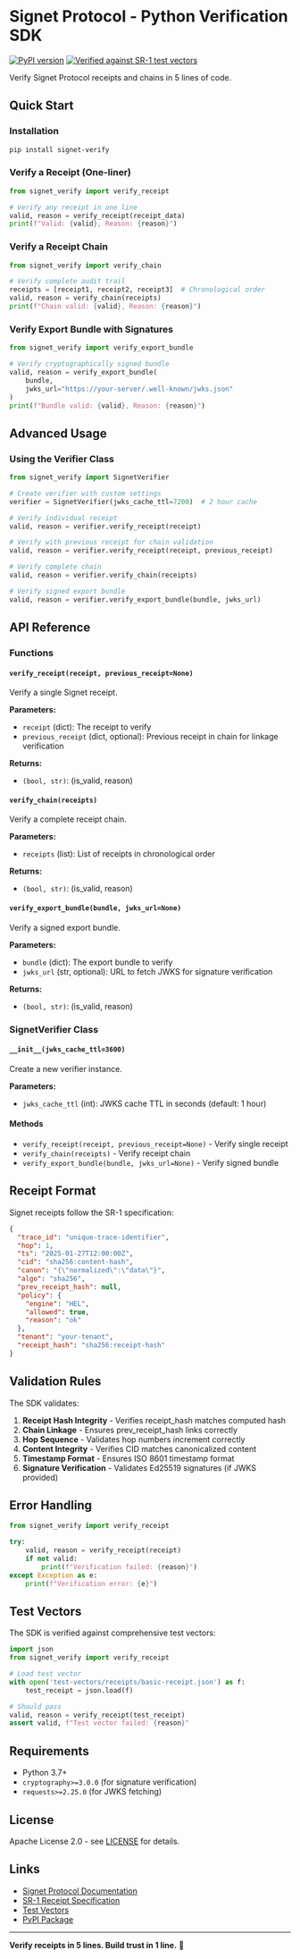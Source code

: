 # Signet Protocol - Python Verification SDK

[![PyPI version](https://badge.fury.io/py/signet-verify.svg)](https://badge.fury.io/py/signet-verify)
[![Verified against SR-1 test vectors](https://img.shields.io/badge/SR--1-verified-green)](../../test-vectors/)

Verify Signet Protocol receipts and chains in 5 lines of code.

## Quick Start

### Installation

```bash
pip install signet-verify
```

### Verify a Receipt (One-liner)

```python
from signet_verify import verify_receipt

# Verify any receipt in one line
valid, reason = verify_receipt(receipt_data)
print(f"Valid: {valid}, Reason: {reason}")
```

### Verify a Receipt Chain

```python
from signet_verify import verify_chain

# Verify complete audit trail
receipts = [receipt1, receipt2, receipt3]  # Chronological order
valid, reason = verify_chain(receipts)
print(f"Chain valid: {valid}, Reason: {reason}")
```

### Verify Export Bundle with Signatures

```python
from signet_verify import verify_export_bundle

# Verify cryptographically signed bundle
valid, reason = verify_export_bundle(
    bundle, 
    jwks_url="https://your-server/.well-known/jwks.json"
)
print(f"Bundle valid: {valid}, Reason: {reason}")
```

## Advanced Usage

### Using the Verifier Class

```python
from signet_verify import SignetVerifier

# Create verifier with custom settings
verifier = SignetVerifier(jwks_cache_ttl=7200)  # 2 hour cache

# Verify individual receipt
valid, reason = verifier.verify_receipt(receipt)

# Verify with previous receipt for chain validation
valid, reason = verifier.verify_receipt(receipt, previous_receipt)

# Verify complete chain
valid, reason = verifier.verify_chain(receipts)

# Verify signed export bundle
valid, reason = verifier.verify_export_bundle(bundle, jwks_url)
```

## API Reference

### Functions

#### `verify_receipt(receipt, previous_receipt=None)`
Verify a single Signet receipt.

**Parameters:**
- `receipt` (dict): The receipt to verify
- `previous_receipt` (dict, optional): Previous receipt in chain for linkage verification

**Returns:**
- `(bool, str)`: (is_valid, reason)

#### `verify_chain(receipts)`
Verify a complete receipt chain.

**Parameters:**
- `receipts` (list): List of receipts in chronological order

**Returns:**
- `(bool, str)`: (is_valid, reason)

#### `verify_export_bundle(bundle, jwks_url=None)`
Verify a signed export bundle.

**Parameters:**
- `bundle` (dict): The export bundle to verify
- `jwks_url` (str, optional): URL to fetch JWKS for signature verification

**Returns:**
- `(bool, str)`: (is_valid, reason)

### SignetVerifier Class

#### `__init__(jwks_cache_ttl=3600)`
Create a new verifier instance.

**Parameters:**
- `jwks_cache_ttl` (int): JWKS cache TTL in seconds (default: 1 hour)

#### Methods
- `verify_receipt(receipt, previous_receipt=None)` - Verify single receipt
- `verify_chain(receipts)` - Verify receipt chain
- `verify_export_bundle(bundle, jwks_url=None)` - Verify signed bundle

## Receipt Format

Signet receipts follow the SR-1 specification:

```json
{
  "trace_id": "unique-trace-identifier",
  "hop": 1,
  "ts": "2025-01-27T12:00:00Z",
  "cid": "sha256:content-hash",
  "canon": "{\"normalized\":\"data\"}",
  "algo": "sha256",
  "prev_receipt_hash": null,
  "policy": {
    "engine": "HEL",
    "allowed": true,
    "reason": "ok"
  },
  "tenant": "your-tenant",
  "receipt_hash": "sha256:receipt-hash"
}
```

## Validation Rules

The SDK validates:

1. **Receipt Hash Integrity** - Verifies receipt_hash matches computed hash
2. **Chain Linkage** - Ensures prev_receipt_hash links correctly
3. **Hop Sequence** - Validates hop numbers increment correctly
4. **Content Integrity** - Verifies CID matches canonicalized content
5. **Timestamp Format** - Ensures ISO 8601 timestamp format
6. **Signature Verification** - Validates Ed25519 signatures (if JWKS provided)

## Error Handling

```python
from signet_verify import verify_receipt

try:
    valid, reason = verify_receipt(receipt)
    if not valid:
        print(f"Verification failed: {reason}")
except Exception as e:
    print(f"Verification error: {e}")
```

## Test Vectors

The SDK is verified against comprehensive test vectors:

```python
import json
from signet_verify import verify_receipt

# Load test vector
with open('test-vectors/receipts/basic-receipt.json') as f:
    test_receipt = json.load(f)

# Should pass
valid, reason = verify_receipt(test_receipt)
assert valid, f"Test vector failed: {reason}"
```

## Requirements

- Python 3.7+
- `cryptography>=3.0.0` (for signature verification)
- `requests>=2.25.0` (for JWKS fetching)

## License

Apache License 2.0 - see [LICENSE](../../LICENSE) for details.

## Links

- [Signet Protocol Documentation](../../docs/)
- [SR-1 Receipt Specification](../../docs/SR-1-SIGNET-RECEIPT-SPEC.md)
- [Test Vectors](../../test-vectors/)
- [PyPI Package](https://pypi.org/project/signet-verify/)

---

**Verify receipts in 5 lines. Build trust in 1 line.** 🔗
